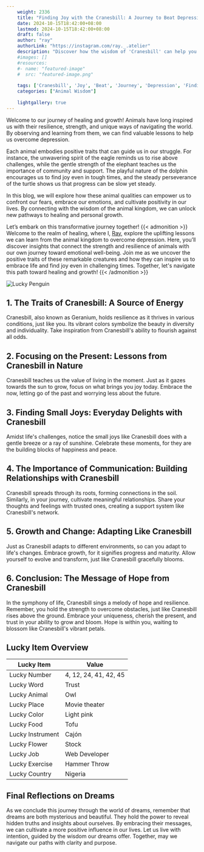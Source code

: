 ```yaml
---
    weight: 2336
    title: "Finding Joy with the Cranesbill: A Journey to Beat Depression"  # Assuming 'title' column exists
    date: 2024-10-15T18:42:00+08:00
    lastmod: 2024-10-15T18:42:00+08:00
    draft: false
    author: "ray"
    authorLink: "https://instagram.com/ray._.atelier"
    description: "Discover how the wisdom of 'Cranesbill' can help you overcome depression and find joy in your life journey."
    #images: []
    #resources:
    #- name: "featured-image"
    #  src: "featured-image.png"
    
    tags: ['Cranesbill', 'Joy', 'Beat', 'Journey', 'Depression', 'Finding']
    categories: ["Animal Wisdom"]
    
    lightgallery: true
---
```

    
Welcome to our journey of healing and growth! Animals have long inspired us with their resilience, strength, and unique ways of navigating the world. By observing and learning from them, we can find valuable lessons to help us overcome depression.

Each animal embodies positive traits that can guide us in our struggle. For instance, the unwavering spirit of the eagle reminds us to rise above challenges, while the gentle strength of the elephant teaches us the importance of community and support. The playful nature of the dolphin encourages us to find joy even in tough times, and the steady perseverance of the turtle shows us that progress can be slow yet steady.

In this blog, we will explore how these animal qualities can empower us to confront our fears, embrace our emotions, and cultivate positivity in our lives. By connecting with the wisdom of the animal kingdom, we can unlock new pathways to healing and personal growth.

Let’s embark on this transformative journey together!
{{< admonition >}}
Welcome to the realm of healing, where I, [Ray](https://instagram.com/ray._.atelier), explore the uplifting lessons we can learn from the animal kingdom to overcome depression. Here, you’ll discover insights that connect the strength and resilience of animals with our own journey toward emotional well-being. Join me as we uncover the positive traits of these remarkable creatures and how they can inspire us to embrace life and find joy even in challenging times. Together, let's navigate this path toward healing and growth!
{{< /admonition >}}

![Lucky Penguin](https://cdn.pixabay.com/photo/2024/09/07/02/34/penguins-9028827_1280.jpg "Lucky Penguin")

## 1. The Traits of Cranesbill: A Source of Energy
Cranesbill, also known as Geranium, holds resilience as it thrives in various conditions, just like you. Its vibrant colors symbolize the beauty in diversity and individuality. Take inspiration from Cranesbill's ability to flourish against all odds.

## 2. Focusing on the Present: Lessons from Cranesbill in Nature
Cranesbill teaches us the value of living in the moment. Just as it gazes towards the sun to grow, focus on what brings you joy today. Embrace the now, letting go of the past and worrying less about the future.

## 3. Finding Small Joys: Everyday Delights with Cranesbill
Amidst life's challenges, notice the small joys like Cranesbill does with a gentle breeze or a ray of sunshine. Celebrate these moments, for they are the building blocks of happiness and peace.

## 4. The Importance of Communication: Building Relationships with Cranesbill
Cranesbill spreads through its roots, forming connections in the soil. Similarly, in your journey, cultivate meaningful relationships. Share your thoughts and feelings with trusted ones, creating a support system like Cranesbill's network.

## 5. Growth and Change: Adapting Like Cranesbill
Just as Cranesbill adapts to different environments, so can you adapt to life's changes. Embrace growth, for it signifies progress and maturity. Allow yourself to evolve and transform, just like Cranesbill gracefully blooms.

## 6. Conclusion: The Message of Hope from Cranesbill
In the symphony of life, Cranesbill sings a melody of hope and resilience. Remember, you hold the strength to overcome obstacles, just like Cranesbill rises above the ground. Embrace your uniqueness, cherish the present, and trust in your ability to grow and bloom. Hope is within you, waiting to blossom like Cranesbill's vibrant petals.


## Lucky Item Overview
| Lucky Item          | Value              |
|---------------|--------------------|
| Lucky Number        | 4, 12, 24, 41, 42, 45  |
| Lucky Word          | Trust |
| Lucky Animal        | Owl |
| Lucky Place         | Movie theater     |
| Lucky Color         | Light pink     |
| Lucky Food          | Tofu      |
| Lucky Instrument    | Cajón |
| Lucky Flower        | Stock    |
| Lucky Job           | Web Developer       |
| Lucky Exercise      | Hammer Throw  |
| Lucky Country       | Nigeria    |


##  Final Reflections on Dreams

As we conclude this journey through the world of dreams, remember that dreams are both mysterious and beautiful. They hold the power to reveal hidden truths and insights about ourselves. By embracing their messages, we can cultivate a more positive influence in our lives. Let us live with intention, guided by the wisdom our dreams offer. Together, may we navigate our paths with clarity and purpose.
